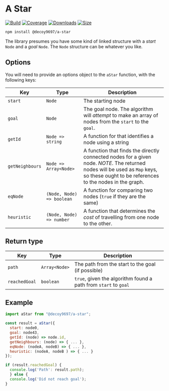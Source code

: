 # A Star

[![Build][build-badge]][build]
[![Coverage][coverage-badge]][coverage]
[![Downloads][downloads-badge]][downloads]
[![Size][size-badge]][size]

```shell
npm install @decoy9697/a-star
```

The library presumes you have some kind of linked structure with a _start_ `Node` and a _goal_ `Node`. The `Node` structure can be whatever you like.

## Options

You will need to provide an options object to the `aStar` function, with the following keys:

  | Key             | Type                      | Description                                                                                                                                                                            |
  | --------------- | ------------------------- | -------------------------------------------------------------------------------------------------------------------------------------------------------------------------------------- |
  | `start`         | `Node`                    | The starting node                                                                                                                                                                      |
  | `goal`          | `Node`                    | The goal node. The algorithm will _attempt_ to make an array of nodes from the `start` to the `goal`.                                                                                  |
  | `getId`         | `Node => string`          | A function for that identifies a node using a string                                                                                                                                   |
  | `getNeighbours` | `Node => Array<Node>`     | A function that finds the directly connected nodes for a given node. _NOTE_. The returned nodes will be used as `Map` keys, so these ought to be references to the nodes in the graph. |
  | `eqNode`        | `(Node, Node) => boolean` | A function for comparing two nodes (`true` if they are the same)                                                                                                                       |
  | `heuristic`     | `(Node, Node) => number`  | A function that determines the _cost_ of travelling from one node to the other.                                                                                                        |

## Return type

| Key           | Type          | Description                                                     |
| ------------- | ------------- | --------------------------------------------------------------- |
| `path`        | `Array<Node>` | The path from the start to the goal (if possible)               |
| `reachedGoal` | `boolean`     | `true`, given the algorithm found a path from `start` to `goal` |

## Example

```js
import aStar from "@decoy9697/a-star";

const result = aStar({
  start: node0,
  goal: node43,
  getId: (node) => node.id,
  getNeighbours: (node) => { ... },
  eqNode: (nodeA, nodeB) => { ... },
  heuristic: (nodeA, nodeB ) => { ... }
});

if (result.reachedGoal) {
  console.log('Path': result.path);
  } else {
  console.log('Did not reach goal');
}
```

<!-- Definitions -->

[build-badge]: https://github.com/craigdallimore/a-star/workflows/CI/badge.svg
[build]: https://github.com/craigdallimore/a-star/actions
[coverage-badge]: https://img.shields.io/codecov/c/github/craigdallimore/a-star.svg
[coverage]: https://codecov.io/github/craigdallimore/a-star
[downloads-badge]: https://img.shields.io/npm/dm/@decoy9697/a-star.svg
[downloads]: https://www.npmjs.com/package/@decoy9697/a-star
[size-badge]: https://img.shields.io/bundlephobia/minzip/@decoy9697/a-star.svg
[size]: https://bundlephobia.com/result?p=@decoy9697/a-star
